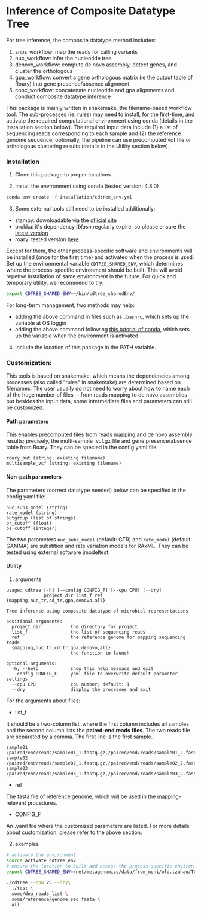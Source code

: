 # Inference of Composite Datatype Tree 

For tree inference, the composite datatype method includes:
1. snps\_workflow: map the reads for calling variants
2. nuc\_workflow: infer the nucleotide tree
3. denovo\_workflow: compute de novo assembly, detect genes, and cluster the
   orthologous 
4. gpa\_workflow: convert a gene orthologous matrix (ie the output table of
   Roary) into gene presence/absence
   alignment
5. conc\_workflow: concatenate nucleotide and gpa alignments and conduct
   composite datatype inference

This package is mainly written in snakemake, the filename-based workflow tool. The sub-processes (ie. rules) may need to install, for the first-time, and activate the required computational environment using conda (details in the Installation section below). The required input data include (1) a list of sequencing reads corresponding to each sample and (2) the reference genome sequence; optionally, the pipeline can use precomputed vcf file or orthologous clustering results (details in the Utility section below).

### Installation
1. Clone this package to proper locations

2. Install the environment using conda (tested version: 4.8.0)
```sh
conda env create -f installation/cdtree_env.yml
```

3. Some external tools still need to be installed additionally:

- stampy: downloadable via the [ofiicial site](https://www.well.ox.ac.uk/research/research-groups/lunter-group/lunter-group/stampy)
- prokka: it's dependency _tblasn_ regularly expire, so please ensure the [latest version](https://github.com/tseemann/prokka)
- roary: tested version [here](https://github.com/hzi-bifo/Roary)

Except for them, the other process-specific software and environments will be installed (once for the first time) and activated when the process is used. Set up the environmental variable `CDTREE_SHARED_ENV`, which determines where the process-specific environment should be built. This will avoid repetive installation of same environment in the future. For quick and temporary utility, we recommend to try:

```sh
export CDTREE_SHARED_ENV=~/bin/cdtree_sharedEnv/
```

For long-term management, two methods may help:
- adding the above command in files such as `.bashrc`, which sets up the
  variable at OS loggin
- adding the above command following [this tutorial of conda](https://docs.conda.io/projects/conda/en/latest/user-guide/tasks/manage-environments.html#saving-environment-variables), which sets up the variable when the environment is activated

4. Include the location of this package in the PATH variable. 

### Customization:

This tools is based on snakemake, which means the dependencies among processes
(also called "rules" in snakemake) are determined based on filenames. The user
usually do not need to worry about how to name each of the huge number of
files---from reads mapping to de novo assemblies---but besides the input data,
some intermediate files and parameters can still be customized.

#### Path parameters

This enables precomputed files from reads mapping and de novo assembly results; precisely, the multi-sample .vcf.gz file and gene presence/absence table from Roary. They can be specied in the config yaml file:
```
roary_out (string; existing filename)
multisample_vcf (string; existing filename)
```

#### Non-path parameters

The parameters (correct datatype needed) below can be specified in the config yaml file:
```
nuc_subs_model (string)
rate_model (string)
outgroup (list of strings)
br_cutoff (float)
bs_cutoff (integer)
```

The two parameters `nuc_subs_model` (default: GTR) and `rate_model` (default: GAMMA) are substition and rate variation models for RAxML. They can be tested using external software jmodeltest.


#### Utility

1. arguments
```
usage: cdtree [-h] [--config CONFIG_F] [--cpu CPU] [--dry]
              project_dir list_f ref {mapping,nuc_tr,cd_tr,gpa,denovo,all}

Tree inference using composite datatype of microbial representations

positional arguments:
  project_dir           the directory for project
  list_f                the list of sequencing reads
  ref                   the reference genome for mapping sequencing reads
  {mapping,nuc_tr,cd_tr,gpa,denovo,all}
                        the function to launch

optional arguments:
  -h, --help            show this help message and exit
  --config CONFIG_F     yaml file to overwrite default parameter settings
  --cpu CPU             cpu number; default: 1
  --dry                 display the processes and exit
```

For the arguments about files:

- list_f

It should be a two-column list, where the first column includes all samples and the second column lists the __paired-end reads files__. The two reads file are separated by a comma. The first line is the first sample.
```
sample01	/paired/end/reads/sample01_1.fastq.gz,/paired/end/reads/sample01_2.fastq.gz
sample02	/paired/end/reads/sample02_1.fastq.gz,/paired/end/reads/sample02_2.fastq.gz
sample03	/paired/end/reads/sample03_1.fastq.gz,/paired/end/reads/sample03_2.fastq.gz
```

- ref

The fasta file of reference genome, which will be used in the mapping-relevant
procedures.

- CONFIG_F

An .yaml file where the customized parameters are listed. For more details about customization,
please refer to the above section. 

2. examples

```sh
# activate the environment
source activate cdtree_env
# ensure the location to built and access the process-specific environments
export CDTREE_SHARED_ENV=/net/metagenomics/data/from_moni/old.tzuhao/TreePaper/shared_envs
 
./cdtree --cpu 25 --dry\
  ./test \
  some/dna_reads_list \
  some/reference/genome_seq.fasta \
  all 
```



